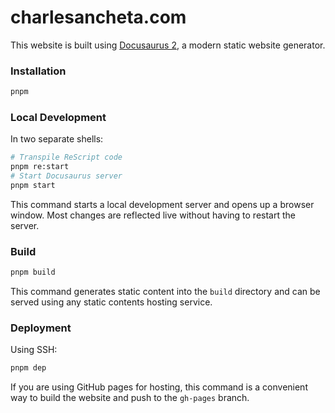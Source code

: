 # charlesancheta.com

This website is built using [Docusaurus 2](https://docusaurus.io/), a modern static website generator.

### Installation

```bash
pnpm
```

### Local Development

In two separate shells:

```bash
# Transpile ReScript code
pnpm re:start 
# Start Docusaurus server
pnpm start
```

This command starts a local development server and opens up a browser window. Most changes are reflected live without
having to restart the server.

### Build

```bash
pnpm build
```

This command generates static content into the `build` directory and can be served using any static contents hosting
service.

### Deployment

Using SSH:

```bash
pnpm dep
```

If you are using GitHub pages for hosting, this command is a convenient way to build the website and push to the
`gh-pages` branch.

